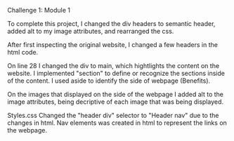 Challenge 1: Module 1

To complete this project, I changed the div headers to semantic header, added alt to my image attributes, and rearranged the css.

After first inspecting the original website, I changed a few headers in the html code.

On line 28 I changed the div to main, which hightlights the content on the website. 
I implemented "section" to define or recognize the sections inside of the content.
I used aside to identify the side of webpage (Benefits).

On the images that displayed on the side of the webpage I added alt to the image attributes, being decriptive of each image that was being displayed.

Styles.css
Changed the "header div" selector to "Header nav" due to the changes in html.
Nav elements was created in html to represent the links on the webpage.


